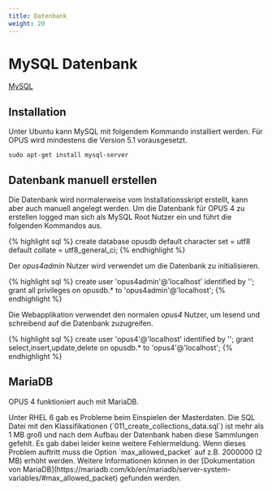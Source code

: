 ```yaml
---
title: Datenbank
weight: 20
---
```


# MySQL Datenbank

[MySQL](https://www.mysql.com/)

## Installation

Unter Ubuntu kann MySQL mit folgendem Kommando installiert werden. Für OPUS wird mindestens die Version 5.1
vorausgesetzt.

    sudo apt-get install mysql-server

## Datenbank manuell erstellen

Die Datenbank wird normalerweise vom Installationsskript erstellt, kann aber auch manuell angelegt werden. 
Um die Datenbank für OPUS 4 zu erstellen logged man sich als MySQL Root Nutzer ein und führt die folgenden
Kommandos aus.

{% highlight sql %}
create database opusdb default character set = utf8 default collate = utf8_general_ci;
{% endhighlight %}

Der *opus4admin* Nutzer wird verwendet um die Datenbank zu initialisieren.

{% highlight sql %}
create user 'opus4admin'@'localhost' identified by '<passwd>';
grant all privileges on opusdb.* to 'opus4admin'@'localhost';
{% endhighlight %}

Die Webapplikation verwendet den normalen *opus4* Nutzer, um lesend und schreibend auf die Datenbank zuzugreifen.

{% highlight sql %}
create user 'opus4'@'localhost' identified by '<passwd>';
grant select,insert,update,delete on opusdb.* to 'opus4'@'localhost';
{% endhighlight %}

## MariaDB

OPUS 4 funktioniert auch mit MariaDB.

<p class="warning" markdown="1">
Unter RHEL 6 gab es Probleme beim Einspielen der Masterdaten. Die SQL Datei mit den Klassifikationen
(`011_create_collections_data.sql`) ist mehr als 1 MB
groß und nach dem Aufbau der Datenbank haben diese Sammlungen gefehlt. Es gab dabei leider keine weitere Fehlermeldung.
Wenn dieses Problem auftritt muss die Option `max_allowed_packet` auf z.B. 2000000 (2 MB) erhöht werden. Weitere
Informationen können in der
[Dokumentation von MariaDB](https://mariadb.com/kb/en/mariadb/server-system-variables/#max_allowed_packet)
gefunden werden.
</p>

